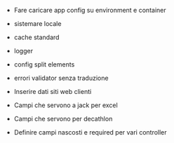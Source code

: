 - Fare caricare app config su environment e container
- sistemare locale
- cache standard
- logger
- config split elements
- errori validator senza traduzione






- Inserire dati siti web clienti
- Campi che servono a jack per excel
- Campi che servono per decathlon
- Definire campi nascosti e required per vari controller




























































